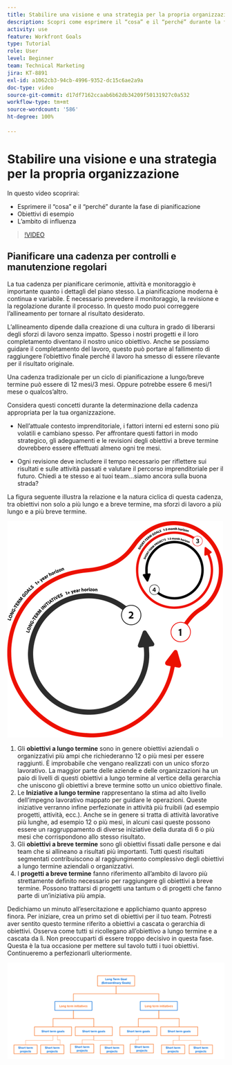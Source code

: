 ```yaml
---
title: Stabilire una visione e una strategia per la propria organizzazione
description: Scopri come esprimere il “cosa” e il “perché” durante la fase di pianificazione, gli obiettivi di esempio e l’ambito di influenza.
activity: use
feature: Workfront Goals
type: Tutorial
role: User
level: Beginner
team: Technical Marketing
jira: KT-8891
exl-id: a1062cb3-94cb-4996-9352-dc15c6ae2a9a
doc-type: video
source-git-commit: d17df7162ccaab6b62db34209f50131927c0a532
workflow-type: tm+mt
source-wordcount: '586'
ht-degree: 100%

---
```


# Stabilire una visione e una strategia per la propria organizzazione

In questo video scoprirai:

* Esprimere il “cosa” e il “perché” durante la fase di pianificazione
* Obiettivi di esempio
* L’ambito di influenza

>[!VIDEO](https://video.tv.adobe.com/v/335185/?quality=12&learn=on&enablevpops)

## Pianificare una cadenza per controlli e manutenzione regolari

La tua cadenza per pianificare cerimonie, attività e monitoraggio è importante quanto i dettagli del piano stesso. La pianificazione moderna è continua e variabile. È necessario prevedere il monitoraggio, la revisione e la regolazione durante il processo. In questo modo puoi correggere l’allineamento per tornare al risultato desiderato.

L’allineamento dipende dalla creazione di una cultura in grado di liberarsi degli sforzi di lavoro senza impatto. Spesso i nostri progetti e il loro completamento diventano il nostro unico obiettivo. Anche se possiamo guidare il completamento del lavoro, questo può portare al fallimento di raggiungere l’obiettivo finale perché il lavoro ha smesso di essere rilevante per il risultato originale.

Una cadenza tradizionale per un ciclo di pianificazione a lungo/breve termine può essere di 12 mesi/3 mesi. Oppure potrebbe essere 6 mesi/1 mese o qualcos’altro.

Considera questi concetti durante la determinazione della cadenza appropriata per la tua organizzazione.

* Nell’attuale contesto imprenditoriale, i fattori interni ed esterni sono più volatili e cambiano spesso. Per affrontare questi fattori in modo strategico, gli adeguamenti e le revisioni degli obiettivi a breve termine dovrebbero essere effettuati almeno ogni tre mesi.

* Ogni revisione deve includere il tempo necessario per riflettere sui risultati e sulle attività passati e valutare il percorso imprenditoriale per il futuro. Chiedi a te stesso e ai tuoi team...siamo ancora sulla buona strada?

La figura seguente illustra la relazione e la natura ciclica di questa cadenza, tra obiettivi non solo a più lungo e a breve termine, ma sforzi di lavoro a più lungo e a più breve termine.

![Grafico di un ciclo di esecuzione strategico](assets/02-workfront-goals-strategic-execution-cycle.png)

1. Gli **obiettivi a lungo termine** sono in genere obiettivi aziendali o organizzativi più ampi che richiederanno 12 o più mesi per essere raggiunti. È improbabile che vengano realizzati con un unico sforzo lavorativo. La maggior parte delle aziende e delle organizzazioni ha un paio di livelli di questi obiettivi a lungo termine al vertice della gerarchia che uniscono gli obiettivi a breve termine sotto un unico obiettivo finale.
1. Le **Iniziative a lungo termine** rappresentano la stima ad alto livello dell’impegno lavorativo mappato per guidare le operazioni. Queste iniziative verranno infine perfezionate in attività più fruibili (ad esempio progetti, attività, ecc.). Anche se in genere si tratta di attività lavorative più lunghe, ad esempio 12 o più mesi, in alcuni casi queste possono essere un raggruppamento di diverse iniziative della durata di 6 o più mesi che corrispondono allo stesso risultato.
1. Gli **obiettivi a breve termine** sono gli obiettivi fissati dalle persone e dai team che si allineano a risultati più importanti. Tutti questi risultati segmentati contribuiscono al raggiungimento complessivo degli obiettivi a lungo termine aziendali o organizzativi.
1. I **progetti a breve termine** fanno riferimento all’ambito di lavoro più strettamente definito necessario per raggiungere gli obiettivi a breve termine. Possono trattarsi di progetti una tantum o di progetti che fanno parte di un’iniziativa più ampia.

<!--
Your turn graphic
-->

Dedichiamo un minuto all’esercitazione e applichiamo quanto appreso finora. Per iniziare, crea un primo set di obiettivi per il tuo team. Potresti aver sentito questo termine riferito a obiettivi a cascata o gerarchia di obiettivi. Osserva come tutti si ricollegano all’obiettivo a lungo termine e a cascata da lì. Non preoccuparti di essere troppo decisivo in questa fase. Questa è la tua occasione per mettere sul tavolo tutti i tuoi obiettivi. Continueremo a perfezionarli ulteriormente.

![Grafico di mappatura degli obiettivi a breve e lungo termine](assets/03-workfront-goals-goal-mapping.png)
